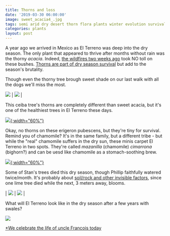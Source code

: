 ```yaml
---
title: Thorns and loss
date: '2019-03-30 06:00:00'
image: sweet_acacia4_.jpg
tags: semi arid dry desert thorn flora plants winter evolution survival strategy
categories: plants
layout: post
---
```


A year ago we arrived in Mexico as El Terreno was deep into the dry season. The only plant that appeared to thrive after months without rain was the thorny *acacia*. Indeed, [the wildfires two weeks ago](https://reverdecer.annalisagross.com/2019/03/08/wildfire/) took NO toll on these bushes. [Thorns are part of dry season survival](https://reverdecer.annalisagross.com/2019/01/26/dry-season-foliage/) but add to the season's brutality.

Though even the thorny tree brough sweet shade on our last walk with all the dogs we'll miss the most.

 [![](/images/sweet_acacia5_.jpg)](/images/sweet_acacia5.jpg) | [![](/images/sweet_acacia2_.jpg)](/images/sweet_acacia2.jpg) |


This ceiba tree's thorns are completely different than sweet acacia, but it's one of the healthiest trees in El Terreno these days.

[![](/images/ceiba_.jpg){:width="60%"}](/images/ceiba.jpg)


Okay, no thorns on these erigeron pubescens, but they're tiny for survival. Remind you of chamomile? It's in the same family, but a different tribe - but while the "real" chamomile suffers in the dry sun, these minis carpet El Terreno in two spots. They're called *mazanilla* (chamomile) *cimarrona* (bighorn?) and can be uesd like chamomile as a stomach-soothing brew.

[![](/images/erigeron_pubescens2_.jpg){:width="60%"}](/images/erigeron_pubescens2.jpg)


Some of Stan's trees died this dry season, though Phillip faithfully watered twice/month. It's probably about [soil/rock and other invisible factors](link), since one lime tree died while the next, 3 meters away, blooms.

| [![](/images/dead_lime_.jpg)](/images/dead_lime.jpg) | [![](/images/lime_blossoms_.jpg)](/images/lime_blossoms.jpg) |


What will El Terreno look like in the dry season after a few years with swales?

[![](/images/swales_drone_close_.jpg)](/images/swales_drone_close.jpg)

[*We celebrate the life of uncle Francois today](https://www.triadcremationsociety.com/notices/Francois-Costes)